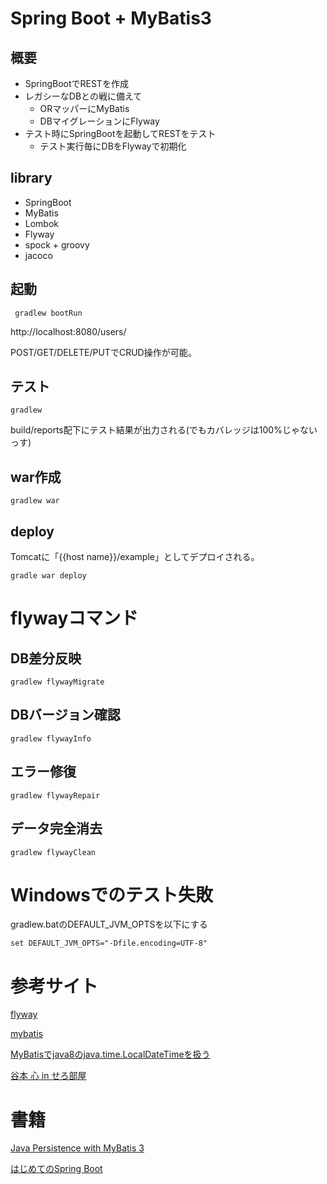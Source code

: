 Spring Boot + MyBatis3
=====================================

## 概要

* SpringBootでRESTを作成
* レガシーなDBとの戦に備えて
    * ORマッパーにMyBatis
    * DBマイグレーションにFlyway
* テスト時にSpringBootを起動してRESTをテスト
    * テスト実行毎にDBをFlywayで初期化

## library

* SpringBoot
* MyBatis
* Lombok
* Flyway
* spock + groovy
* jacoco

## 起動

     gradlew bootRun

http://localhost:8080/users/

POST/GET/DELETE/PUTでCRUD操作が可能。

## テスト

    gradlew

build/reports配下にテスト結果が出力される(でもカバレッジは100%じゃないっす)

## war作成

    gradlew war

## deploy

Tomcatに「{{host name}}/example」としてデプロイされる。

    gradle war deploy

# flywayコマンド

## DB差分反映

    gradlew flywayMigrate

## DBバージョン確認

    gradlew flywayInfo

## エラー修復

    gradlew flywayRepair

## データ完全消去

    gradlew flywayClean

# Windowsでのテスト失敗

gradlew.batのDEFAULT\_JVM\_OPTSを以下にする

    set DEFAULT_JVM_OPTS="-Dfile.encoding=UTF-8"

# 参考サイト

[flyway](http://flywaydb.org/documentation/gradle/)

[mybatis](https://mybatis.github.io/mybatis-3/ja/)

[MyBatisでjava8のjava.time.LocalDateTimeを扱う](http://qiita.com/tterasawa/items/b16bc3dbe15c5017e0fa)

[谷本 心 in せろ部屋](http://d.hatena.ne.jp/cero-t/20141212/1418339302)

# 書籍

[Java Persistence with MyBatis 3](http://www.amazon.co.jp/dp/B00DIY89P8)

[はじめてのSpring Boot](http://www.amazon.co.jp/dp/4777518655)
